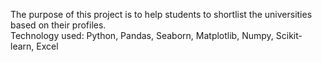 The purpose of this project is to help students to shortlist the universities based on their profiles.
</br>Technology used: Python, Pandas, Seaborn, Matplotlib, Numpy, Scikit-learn, Excel
